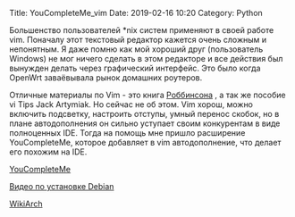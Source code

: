 Title: YouCompleteMe_vim
Date: 2019-02-16 10:20
Category: Python

Большенство пользователей *nix систем применяют в своей работе vim.
Поначалу этот текстовый редактор кажется очень сложным и непонятным.
Я даже помню как мой хороший друг (пользователь Windows) не мог ничего
сделать в этом редакторе и все действия был вынужден делать через
графический интерфейс. Это было когда OpenWrt заваёвывала рынок
домашних роутеров.

Отличные материалы по Vim - это книга [Роббинсона](http://www.symbol.ru/alphabet/827256.html)
, а
так же пособие vi Tips Jack Artymiak.
Но сейчас не об этом. Vim хорош, можно включить подсветку, настроить
отступы, умный перенос скобок, но в плане автодополнения он сильно уступает
своим конкурентам в виде полноценных IDE.
Тогда на помощь мне пришло расширение YouCompleteMe, которое добавляет в vim
автодополнение, что делает его похожим на IDE.

[YouCompleteMe](https://valloric.github.io/YouCompleteMe)

[Видео по установке Debian](https://www.youtube.com/watch?v=2KNPR6-ZNS8)

[WikiArch](https://wiki.archlinux.org/index.php/Vim/YouCompleteMe)

